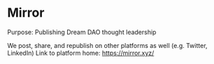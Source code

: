 # Mirror

Purpose: Publishing Dream DAO thought leadership

We post, share, and republish on other platforms as well (e.g. Twitter, LinkedIn)
Link to platform home: https://mirror.xyz/